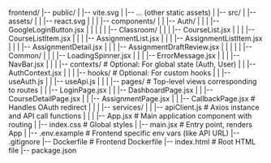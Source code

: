 frontend/
|-- public/
|   |-- vite.svg
|   |-- ... (other static assets)
|
|-- src/
|   |-- assets/
|   |   |-- react.svg
|   |
|   |-- components/
|   |   |-- Auth/
|   |   |   |-- GoogleLoginButton.jsx
|   |   |
|   |   |-- Classroom/
|   |   |   |-- CourseList.jsx
|   |   |   |-- CourseListItem.jsx
|   |   |   |-- AssignmentList.jsx
|   |   |   |-- AssignmentListItem.jsx
|   |   |   |-- AssignmentDetail.jsx
|   |   |   |-- AssignmentDraftReview.jsx
|   |   |
|   |   |-- Common/
|   |   |   |-- LoadingSpinner.jsx
|   |   |   |-- ErrorMessage.jsx
|   |   |   |-- NavBar.jsx
|   |
|   |-- contexts/ # Optional: For global state (Auth, User)
|   |   |-- AuthContext.jsx
|   |
|   |-- hooks/ # Optional: For custom hooks
|   |   |-- useAuth.js
|   |   |-- useApi.js
|   |
|   |-- pages/ # Top-level views corresponding to routes
|   |   |-- LoginPage.jsx
|   |   |-- DashboardPage.jsx
|   |   |-- CourseDetailPage.jsx
|   |   |-- AssignmentPage.jsx
|   |   |-- CallbackPage.jsx # Handles OAuth redirect
|   |
|   |-- services/
|   |   |-- apiClient.js # Axios instance and API call functions
|   |
|   |-- App.jsx # Main application component with routing
|   |-- index.css # Global styles
|   |-- main.jsx # Entry point, renders App
|
|-- .env.example # Frontend specific env vars (like API URL)
|-- .gitignore
|-- Dockerfile # Frontend Dockerfile
|-- index.html # Root HTML file
|-- package.json